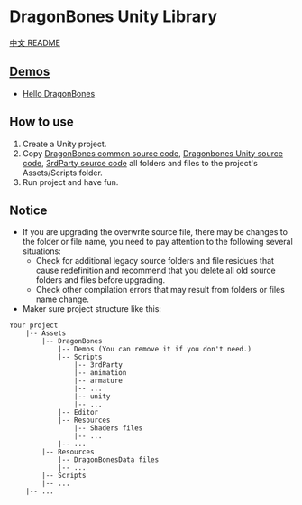 # DragonBones Unity Library
[中文 README](./README-zh_CN.md)
## [Demos](./Demos/)
* [Hello DragonBones](./Demos/Assets/DragonBones/Demos/Scripts/HelloDragonBones.cs)

## How to use
1. Create a Unity project.
2. Copy [DragonBones common source code](../DragonBones/src/), [Dragonbones Unity source code](./src/), [3rdParty source code](../3rdParty/) all folders and files to the project's Assets/Scripts folder.
3. Run project and have fun.

## Notice
* If you are upgrading the overwrite source file, there may be changes to the folder or file name, you need to pay attention to the following several situations:
    * Check for additional legacy source folders and file residues that cause redefinition and recommend that you delete all old source folders and files before upgrading.
    * Check other compilation errors that may result from folders or files name change.
* Maker sure project structure like this:
```
Your project
    |-- Assets
        |-- DragonBones
            |-- Demos (You can remove it if you don't need.)
            |-- Scripts        
                |-- 3rdParty
                |-- animation
                |-- armature
                |-- ...
                |-- unity
                |-- ...
            |-- Editor
            |-- Resources
                |-- Shaders files
                |-- ...
            |-- ...
        |-- Resources
            |-- DragonBonesData files
            |-- ...
        |-- Scripts
        |-- ...
    |-- ...
```